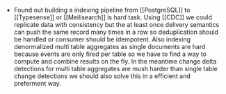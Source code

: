 - Found out building a indexing pipeline from [[PostgreSQL]] to [[Typesense]] or [[Meilisearch]] is hard task. Using [[CDC]] we could replicate data with consistency but the at least once delivery semantics can push the same record many times in 
   a row so deduplication should be handled or consumer should be idempotent. Also indexing denormalized multi table aggregates as single documents are hard because events are only fired per table so we have to find a way to compute and combine results on the fly. In the meantime change delta detections for multi table aggregates are mush harder than single table change detections we should also solve this in a efficient and preferment way.